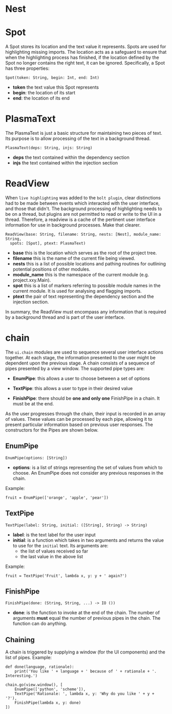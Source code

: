 Nest
=====



Spot
====

A Spot stores its location and the text value it represents. Spots are used for highlighting missing imports. The location acts as a safeguard to ensure that when the highlighting process has finished, if the location defined by the Spot no longer contains the right text, it can be ignored. Specifically, a Spot has three properties:

    Spot(token: String, begin: Int, end: Int)

* **token** the text value this Spot represents
* **begin**: the location of its start
* **end**: the location of its end


PlasmaText
===========

The PlasmaText is just a basic structure for maintaining two pieces of text. Its purpose is to allow processing of the text in a background thread.

    PlasmaText(deps: String, injs: String)

* **deps** the text contained within the dependency section
* **injs** the text contained within the injection section



ReadView
=========

When `live highlighting` was added to the `bolt plugin`, clear distinctions had to be made between events which interacted with the user interface, and those that didn't. The background processing of highlighting needs to be on a thread, but plugins are not permitted to read or write to the UI in a thread. Therefore, a readview is a cache of the pertinent user interface information for use in background processes. Make that clearer.

    ReadView(base: String, filename: String, nests: [Nest], module_name: String, 
      spots: [Spot], ptext: PlasmaText) 

* **base** this is the location which serves as the root of the project tree.
* **filename** this is the name of the current file being viewed.
* **nests** this is a list of possible locations and pathing routines for outlining potential positions of other modules.
* **module_name** this is the namespace of the current module (e.g. project.xxy.Main).
* **spot** this is a list of markers referring to possible module names in the current module. It is used for analysing and flagging imports.
* **ptext** the pair of text representing the dependency section and the injection section.

In summary, the ReadView must encompass any information that is required by a background thread and is part of the user interface.



chain
=====

The `ui.chain` modules are used to sequence several user interface actions together. At each stage, the information presented to the user might be dependent upon the previous stage. A chain consists of a sequence of pipes presented by a view window. The supported pipe types are:


* **EnumPipe**: this allows a user to choose between a set of options

* **TextPipe**: this allows a user to type in their desired value

* **FinishPipe**: there should be **one and only one** FinishPipe in a chain. It must be at the end.


As the user progresses through the chain, their input is recorded in an array of values. These values can be processed by each pipe, allowing it to present particular information based on previous user responses. The constructors for the Pipes are shown below.

EnumPipe
--------

    EnumPipe(options: [String])

* **options**: is a list of strings representing the set of values from which to choose. An EnumPipe does not consider any previous responses in the chain.

Example:

    fruit = EnumPipe(['orange', 'apple', 'pear'])


TextPipe
--------

    TextPipe(label: String, initial: ([String], String) -> String)

* **label**: is the text label for the user input
* **initial**: is a function which takes in two arguments and returns the value to use for the `initial` text. Its arguments are:
  * the list of values received so far
  * the last value in the above list

Example:

    fruit = TextPipe('Fruit', lambda x, y: y + ' again?')


FinishPipe
----------

    FinishPipe(done: (String, String, ...) -> IO ())

 * **done**: is the function to invoke at the end of the chain. The number of arguments **must** equal the number of previous pipes in the chain. The function can do anything.


Chaining
---------

A chain is triggered by supplying a window (for the UI components) and the list of pipes. Example:

    def done(language, rationale):
        print('You like ' + language + ' because of ' + rationale + '. Interesting.')

    chain.go(view.window(), [
        EnumPipe(['python', 'scheme']),
        TextPipe('Rationale: ', lambda x, y: 'Why do you like ' + y + '?'),
        FinishPipe(lambda x, y: done)
    ])
